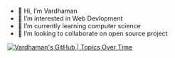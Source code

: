 - 👋 Hi, I’m Vardhaman
- 👀 I’m interested in Web Devlopment 
- 🌱 I’m currently learning computer science 
- 💞️ I’m looking to collaborate on open source project
<!---
Vardhaman619/Vardhaman619 is a ✨ special ✨ repository because its `README.md` (this file) appears on your GitHub profile.
You can click the Preview link to take a look at your changes.
--->
[![Vardhaman's GitHub | Topics Over Time](https://stats.quira.sh/Vardhaman/topics-over-time?theme=dark)](https://quira.sh?utm_source=widgets&utm_campaign=Vardhaman)
